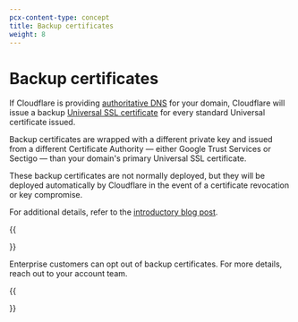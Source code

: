 ```yaml
---
pcx-content-type: concept
title: Backup certificates
weight: 8
---
```


# Backup certificates

If Cloudflare is providing [authoritative DNS](/dns/zone-setups/full-setup/) for your domain, Cloudflare will issue a backup [Universal SSL certificate](/ssl/edge-certificates/universal-ssl/) for every standard Universal certificate issued.

Backup certificates are wrapped with a different private key and issued from a different Certificate Authority — either Google Trust Services or Sectigo — than your domain's primary Universal SSL certificate.

These backup certificates are not normally deployed, but they will be deployed automatically by Cloudflare in the event of a certificate revocation or key compromise.

For additional details, refer to the [introductory blog post](https://blog.cloudflare.com/introducing-backup-certificates/).

{{<Aside type="note">}}

Enterprise customers can opt out of backup certificates. For more details, reach out to your account team.

{{</Aside>}}